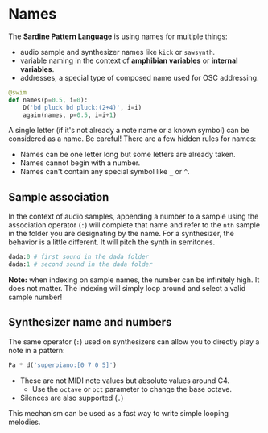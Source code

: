 # Names

The **Sardine Pattern Language** is using names for multiple things:
- audio sample and synthesizer names like `kick` or `sawsynth`.
- variable naming in the context of **amphibian variables** or **internal variables**.
- addresses, a special type of composed name used for OSC addressing.

```python 
@swim
def names(p=0.5, i=0):
    D('bd pluck bd pluck:(2+4)', i=i)
    again(names, p=0.5, i=i+1)
```

A single letter (if it's not already a note name or a known symbol) can be considered as a name.
Be careful! There are a few hidden rules for names:
- Names can be one letter long but some letters are already taken.
- Names cannot begin with a number.
- Names can't contain any special symbol like `_` or `^`.

## Sample association

In the context of audio samples, appending a number to a sample using the association operator (`:`) will complete that name and refer to the `nth` sample in the folder you are designating by the name. For a synthesizer, the behavior is a little different. It will pitch the synth in semitones.

```python
dada:0 # first sound in the dada folder
dada:1 # second sound in the dada folder
```

**Note:** when indexing on sample names, the number can be infinitely high. It does not matter. The indexing will simply loop around and select a valid sample number!

## Synthesizer name and numbers

The same operator (`:`) used on synthesizers can allow you to directly play a note in a pattern:
```python
Pa * d('superpiano:[0 7 0 5]')
```

- These are not MIDI note values but absolute values around C4.
  - Use the `octave` or `oct` parameter to change the base octave.
- Silences are also supported (`.`)

This mechanism can be used as a fast way to write simple looping melodies.
